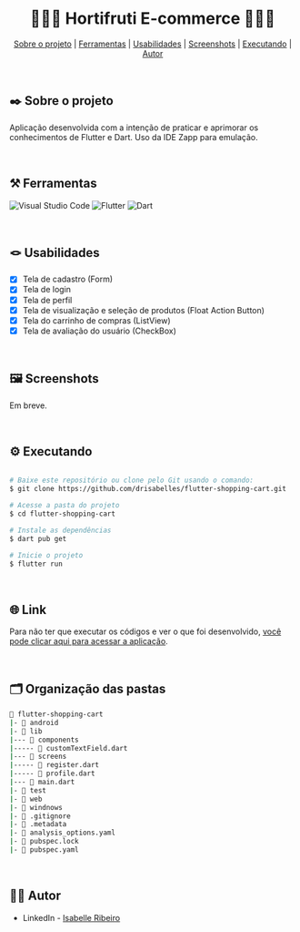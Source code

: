 <div align="center">

# 🍓🛒🥕 Hortifruti E-commerce 🍓🛒🥕

</div>

<div align="center">

[Sobre o projeto](#project) | [Ferramentas](#tools) | [Usabilidades](#usabilities) | [Screenshots](#screenshots) | [Executando](#running) | [Autor](#autor)

</br>

</div>

##  ✒️ Sobre o projeto <a name="project"></a>
Aplicação desenvolvida com a intenção de praticar e aprimorar os conhecimentos de Flutter e Dart. Uso da IDE Zapp para emulação.

</br>

## ⚒️ Ferramentas <a name="tools"></a>

![Visual Studio Code](https://img.shields.io/badge/Visual%20Studio%20Code-e4d2e4.svg?style=for-the-badge&logo=visual-studio-code&logoColor=black)
![Flutter](https://img.shields.io/badge/Flutter-e4d2e4.svg?style=for-the-badge&logo=Flutter&logoColor=black)
![Dart](https://img.shields.io/badge/dart-e4d2e4.svg?style=for-the-badge&logo=dart&logoColor=black)

</br>

## 🪢 Usabilidades <a name="usabilities"></a>
- [X] Tela de cadastro (Form)
- [X] Tela de login
- [X] Tela de perfil
- [X] Tela de visualização e seleção de produtos (Float Action Button)
- [X] Tela do carrinho de compras (ListView)
- [X] Tela de avaliação do usuário (CheckBox)

<br />

## 🖼️ Screenshots <a name="screenshots"></a>

<!--- <div align="center"> --->

Em breve.

<!--- </div> --->

</br>

## ⚙️ Executando <a name="running"></a>

```bash

# Baixe este repositório ou clone pelo Git usando o comando:
$ git clone https://github.com/drisabelles/flutter-shopping-cart.git

# Acesse a pasta do projeto
$ cd flutter-shopping-cart

# Instale as dependências
$ dart pub get

# Inicie o projeto
$ flutter run

```

</br>

## 🌐 Link <a name="link"></a>

Para não ter que executar os códigos e ver o que foi desenvolvido, <a href="https://zm3806utm390.zapp.page/#/">você pode clicar aqui para acessar a aplicação</a>.

</br>

## 🗂️ Organização das pastas <a name="folders"></a>

```bash
📂 flutter-shopping-cart
|- 📁 android
|- 📁 lib
|--- 📁 components
|----- 📄 customTextField.dart
|--- 📁 screens
|----- 📄 register.dart
|----- 📄 profile.dart
|--- 📄 main.dart
|- 📁 test
|- 📁 web
|- 📁 windnows
|- 📄 .gitignore
|- 📄 .metadata
|- 📄 analysis_options.yaml
|- 📄 pubspec.lock
|- 📄 pubspec.yaml
```

</br>

## 👩‍💻 Autor <a name="autor"></a>

- LinkedIn - [Isabelle Ribeiro](https://www.linkedin.com/in/drisabelles/)
